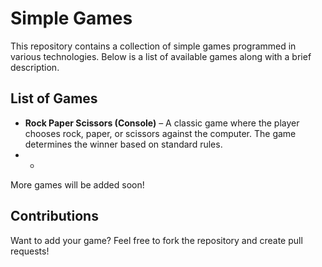 # Simple Games

This repository contains a collection of simple games programmed in various technologies. Below is a list of available games along with a brief description.

## List of Games

- **Rock Paper Scissors (Console)** – A classic game where the player chooses rock, paper, or scissors against the computer. The game determines the winner based on standard rules.
- *

More games will be added soon!

## Contributions

Want to add your game? Feel free to fork the repository and create pull requests!
